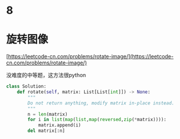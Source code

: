 # 8


# 旋转图像

[https://leetcode-cn.com/problems/rotate-image/](https://leetcode-cn.com/problems/rotate-image/)

没难度的中等题，这方法很python

```python
class Solution:
    def rotate(self, matrix: List[List[int]]) -> None:
        """
        Do not return anything, modify matrix in-place instead.
        """
        n = len(matrix)
        for i in list(map(list,map(reversed,zip(*matrix)))):
            matrix.append(i)
        del matrix[:n]
```




